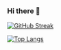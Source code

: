### Hi there 👋

<!--
**Ivan-Yagilev/Ivan-Yagilev** is a ✨ _special_ ✨ repository because its `README.md` (this file) appears on your GitHub profile.

Here are some ideas to get you started:

- 🔭 I’m currently working on ...
- 🌱 I’m currently learning ...
- 👯 I’m looking to collaborate on ...
- 🤔 I’m looking for help with ...
- 💬 Ask me about ...
- 📫 How to reach me: ...
- 😄 Pronouns: ...
- ⚡ Fun fact: ...
-->



        
[![GitHub Streak](http://github-readme-streak-stats.herokuapp.com?user=Ivan-Yagilev&theme=dark&background=000000)](https://git.io/streak-stats)



        
[![Top Langs](https://github-readme-stats.vercel.app/api/top-langs/?username=Ivan-Yagilev&layout=compact&theme=vision-friendly-dark)](https://github.com/anuraghazra/github-readme-stats)
